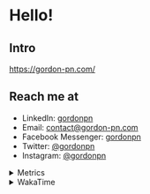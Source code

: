 # Hello!

## Intro

<https://gordon-pn.com/>

## Reach me at

- LinkedIn: [gordonpn](https://www.linkedin.com/in/gordonpn/)
- Email: [contact@gordon-pn.com](mailto:contact@gordon-pn.com)
- Facebook Messenger: [gordonpn](https://www.messenger.com/t/Gordonpn)
- Twitter: [@gordonpn](https://twitter.com/Gordonpn)
- Instagram: [@gordonpn](https://www.instagram.com/gordonpn/)

<details>
  <summary>Metrics</summary>

  <img align="center" src="https://github.com/gordonpn/gordonpn/blob/master/github-metrics.svg" alt="GitHub Metrics">

</details>

<details>
  <summary>WakaTime</summary>

  <!--START_SECTION:waka-->
📊 **This Week I Spent My Time On** 

```text
💬 Programming Languages: 
Other                    25 hrs 53 mins      █████████████████████████   98.80 % 
Brazil Dependency Config 9 mins              ░░░░░░░░░░░░░░░░░░░░░░░░░   00.59 % 
XML                      3 mins              ░░░░░░░░░░░░░░░░░░░░░░░░░   00.22 % 
Java                     2 mins              ░░░░░░░░░░░░░░░░░░░░░░░░░   00.16 % 
Shell Script             1 min               ░░░░░░░░░░░░░░░░░░░░░░░░░   00.10 % 

🔥 Editors: 
Chrome                   17 hrs 54 mins      █████████████████░░░░░░░░   68.38 % 
Slack                    2 hrs 4 mins        ██░░░░░░░░░░░░░░░░░░░░░░░   07.93 % 
Notion                   1 hr 51 mins        ██░░░░░░░░░░░░░░░░░░░░░░░   07.10 % 
iTerm2                   1 hr 29 mins        █░░░░░░░░░░░░░░░░░░░░░░░░   05.72 % 
Messages                 36 mins             █░░░░░░░░░░░░░░░░░░░░░░░░   02.35 % 
```


 Last Updated on 02/06/2025 10:28:51 UTC
<!--END_SECTION:waka-->
</details>
